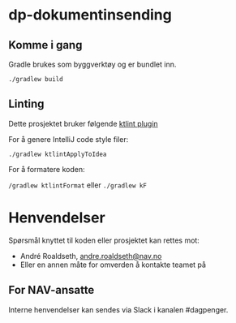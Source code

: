 # dp-dokumentinsending 

## Komme i gang

Gradle brukes som byggverktøy og er bundlet inn.

`./gradlew build`

## Linting
Dette prosjektet bruker følgende [ktlint plugin](https://github.com/JLLeitschuh/ktlint-gradle) 

For å genere IntelliJ code style filer:

`./gradlew ktlintApplyToIdea`

For å formatere koden: 

`/gradlew ktlintFormat` eller `./gradlew kF`
# Henvendelser

Spørsmål knyttet til koden eller prosjektet kan rettes mot:

* André Roaldseth, andre.roaldseth@nav.no
* Eller en annen måte for omverden å kontakte teamet på

## For NAV-ansatte

Interne henvendelser kan sendes via Slack i kanalen #dagpenger.
